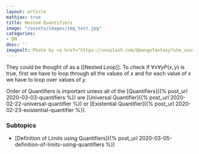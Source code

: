 ```yaml
---
layout: article
mathjax: true
title: Nested Quantifiers
image: "/assets/images/img_test.jpg"
categories:
- DM
desc: '' 
imagealt: Photo by <a href="https://unsplash.com/@mangofantasy?utm_source=unsplash&utm_medium=referral&utm_content=creditCopyText">Tim Johnson</a> on <a href="https://unsplash.com/s/photos/logic?utm_source=unsplash&utm_medium=referral&utm_content=creditCopyText">Unsplash</a>
---
```


They could be thought of as a [[Nested Loop]].
To check if $\forall x \forall y P(x, y)$ is true, first we have to loop through all the values of $x$ and for each value of $x$ we have to loop over values of $y$.

Order of Quantifiers is important unless all of the [Quantifiers]({% post_url 2020-03-03-quantifiers %}) are [Universal Quantifier]({% post_url 2020-02-22-universal-quantifier %}) or [Existential Quantifier]({% post_url 2020-02-23-existential-quantifier %}).

### Subtopics
- [Definition of Limits using Quantifiers]({% post_url 2020-03-05-definition-of-limits-using-quantifiers %})

